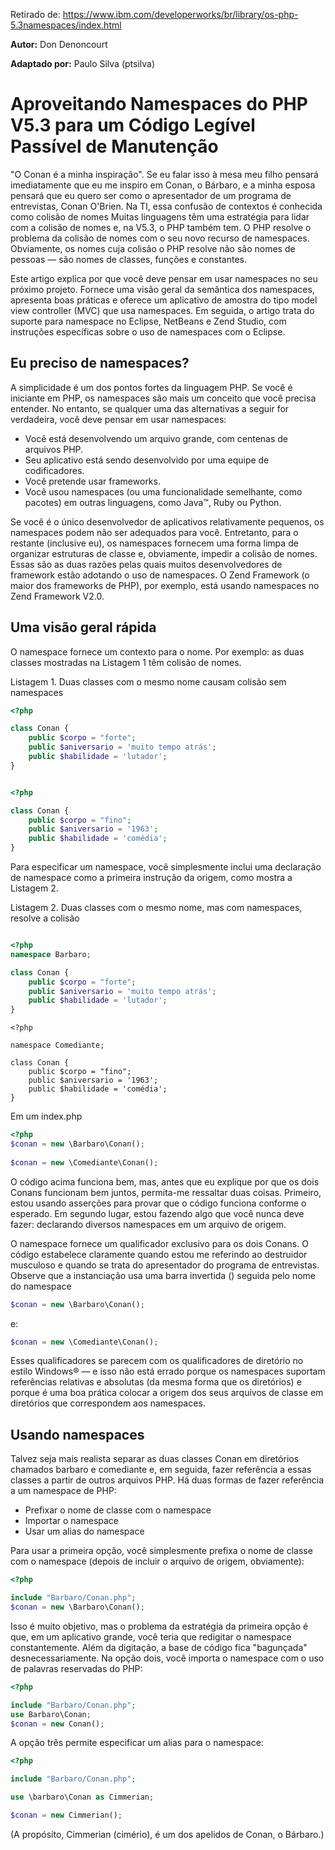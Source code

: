 Retirado de: https://www.ibm.com/developerworks/br/library/os-php-5.3namespaces/index.html 

**Autor:** Don Denoncourt

**Adaptado por:** Paulo Silva (ptsilva) 


# Aproveitando Namespaces do PHP V5.3 para um Código Legível Passível de Manutenção

"O Conan é a minha inspiração". Se eu falar isso à mesa meu filho pensará imediatamente que eu me inspiro em Conan, o Bárbaro, e a minha esposa pensará que eu quero ser como o apresentador de um programa de entrevistas, Conan O'Brien. Na TI, essa confusão de contextos é conhecida como colisão de nomes Muitas linguagens têm uma estratégia para lidar com a colisão de nomes e, na V5.3, o PHP também tem. O PHP resolve o problema da colisão de nomes com o seu novo recurso de namespaces. Obviamente, os nomes cuja colisão o PHP resolve não são nomes de pessoas — são nomes de classes, funções e constantes.

Este artigo explica por que você deve pensar em usar namespaces no seu próximo projeto. Fornece uma visão geral da semântica dos namespaces, apresenta boas práticas e oferece um aplicativo de amostra do tipo model view controller (MVC) que usa namespaces. Em seguida, o artigo trata do suporte para namespace no Eclipse, NetBeans e Zend Studio, com instruções específicas sobre o uso de namespaces com o Eclipse.

## Eu preciso de namespaces?

A simplicidade é um dos pontos fortes da linguagem PHP. Se você é iniciante em PHP, os namespaces são mais um conceito que você precisa entender. No entanto, se qualquer uma das alternativas a seguir for verdadeira, você deve pensar em usar namespaces:

- Você está desenvolvendo um arquivo grande, com centenas de arquivos PHP.
- Seu aplicativo está sendo desenvolvido por uma equipe de codificadores.
- Você pretende usar frameworks.
- Você usou namespaces (ou uma funcionalidade semelhante, como pacotes) em outras linguagens, como Java™, Ruby ou Python.

Se você é o único desenvolvedor de aplicativos relativamente pequenos, os namespaces podem não ser adequados para você. Entretanto, para o restante (inclusive eu), os namespaces fornecem uma forma limpa de organizar estruturas de classe e, obviamente, impedir a colisão de nomes. Essas são as duas razões pelas quais muitos desenvolvedores de framework estão adotando o uso de namespaces. O Zend Framework (o maior dos frameworks de PHP), por exemplo, está usando namespaces no Zend Framework V2.0.

## Uma visão geral rápida

O namespace fornece um contexto para o nome. Por exemplo: as duas classes mostradas na Listagem 1 têm colisão de nomes.

Listagem 1. Duas classes com o mesmo nome causam colisão sem namespaces

```php
<?php

class Conan {
    public $corpo = "forte";
    public $aniversario = 'muito tempo atrás';
    public $habilidade = 'lutador';
}
```

```php

<?php

class Conan {
    public $corpo = "fino";
    public $aniversario = '1963';
    public $habilidade = 'comédia';
}
```

Para especificar um namespace, você simplesmente inclui uma declaração de namespace como a primeira instrução da origem, como mostra a Listagem 2.

Listagem 2. Duas classes com o mesmo nome, mas com namespaces, resolve a colisão

```php

<?php
namespace Barbaro;

class Conan {
    public $corpo = "forte";
    public $aniversario = 'muito tempo atrás';
    public $habilidade = 'lutador';
}
```

```
<?php

namespace Comediante;

class Conan {
    public $corpo = "fino";
    public $aniversario = '1963';
    public $habilidade = 'comédia';
}
```

Em um index.php

```php
<?php
$conan = new \Barbaro\Conan();
 
$conan = new \Comediante\Conan();
```

O código acima funciona bem, mas, antes que eu explique por que os dois Conans funcionam bem juntos, permita-me ressaltar duas coisas. Primeiro, estou usando asserções para provar que o código funciona conforme o esperado. Em segundo lugar, estou fazendo algo que você nunca deve fazer: declarando diversos namespaces em um arquivo de origem.

O namespace fornece um qualificador exclusivo para os dois Conans. O código estabelece claramente quando estou me referindo ao destruidor musculoso e quando se trata do apresentador do programa de entrevistas. Observe que a instanciação usa uma barra invertida (\) seguida pelo nome do namespace

```php
$conan = new \Barbaro\Conan();
```

e:

```php
$conan = new \Comediante\Conan();
```

Esses qualificadores se parecem com os qualificadores de diretório no estilo Windows® — e isso não está errado porque os namespaces suportam referências relativas e absolutas (da mesma forma que os diretórios) e porque é uma boa prática colocar a origem dos seus arquivos de classe em diretórios que correspondem aos namespaces.


## Usando namespaces

Talvez seja mais realista separar as duas classes Conan em diretórios chamados barbaro e comediante e, em seguida, fazer referência a essas classes a partir de outros arquivos PHP. Há duas formas de fazer referência a um namespace de PHP:
- Prefixar o nome de classe com o namespace
- Importar o namespace
- Usar um alias do namespace

Para usar a primeira opção, você simplesmente prefixa o nome de classe com o namespace (depois de incluir o arquivo de origem, obviamente):

```php
<?php

include "Barbaro/Conan.php";
$conan = new \Barbaro\Conan();

```

Isso é muito objetivo, mas o problema da estratégia da primeira opção é que, em um aplicativo grande, você teria que redigitar o namespace constantemente. Além da digitação, a base de código fica "bagunçada" desnecessariamente. Na opção dois, você importa o namespace com o uso de palavras reservadas do PHP:

```php
<?php

include "Barbaro/Conan.php";
use Barbaro\Conan;  
$conan = new Conan();
```

A opção três permite especificar um alias para o namespace:

```php
<?php

include "Barbaro/Conan.php";

use \barbaro\Conan as Cimmerian;

$conan = new Cimmerian();

```
(A propósito, Cimmerian (cimério), é um dos apelidos de Conan, o Bárbaro.)